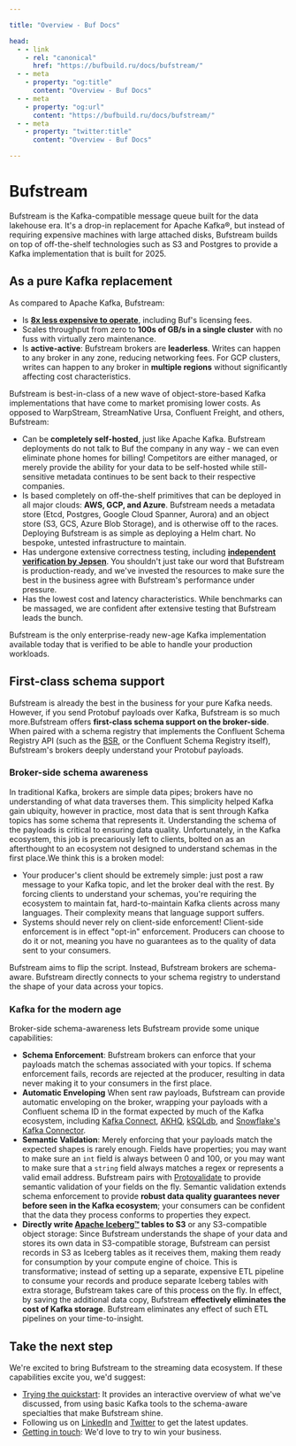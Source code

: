 ```yaml
---

title: "Overview - Buf Docs"

head:
  - - link
    - rel: "canonical"
      href: "https://bufbuild.ru/docs/bufstream/"
  - - meta
    - property: "og:title"
      content: "Overview - Buf Docs"
  - - meta
    - property: "og:url"
      content: "https://bufbuild.ru/docs/bufstream/"
  - - meta
    - property: "twitter:title"
      content: "Overview - Buf Docs"

---
```


# Bufstream

Bufstream is the Kafka-compatible message queue built for the data lakehouse era. It's a drop-in replacement for Apache Kafka®, but instead of requiring expensive machines with large attached disks, Bufstream builds on top of off-the-shelf technologies such as S3 and Postgres to provide a Kafka implementation that is built for 2025.

## As a pure Kafka replacement

As compared to Apache Kafka, Bufstream:

- Is **[8x less expensive to operate](cost/)**, including Buf's licensing fees.
- Scales throughput from zero to **100s of GB/s in a single cluster** with no fuss with virtually zero maintenance.
- Is **active-active**: Bufstream brokers are **leaderless**. Writes can happen to any broker in any zone, reducing networking fees. For GCP clusters, writes can happen to any broker in **multiple regions** without significantly affecting cost characteristics.

Bufstream is best-in-class of a new wave of object-store-based Kafka implementations that have come to market promising lower costs. As opposed to WarpStream, StreamNative Ursa, Confluent Freight, and others, Bufstream:

- Can be **completely self-hosted**, just like Apache Kafka. Bufstream deployments do not talk to Buf the company in any way - we can even eliminate phone homes for billing! Competitors are either managed, or merely provide the ability for your data to be self-hosted while still-sensitive metadata continues to be sent back to their respective companies.
- Is based completely on off-the-shelf primitives that can be deployed in all major clouds: **AWS, GCP, and Azure**. Bufstream needs a metadata store (Etcd, Postgres, Google Cloud Spanner, Aurora) and an object store (S3, GCS, Azure Blob Storage), and is otherwise off to the races. Deploying Bufstream is as simple as deploying a Helm chart. No bespoke, untested infrastructure to maintain.
- Has undergone extensive correctness testing, including **[independent verification by Jepsen](https://jepsen.io/analyses/bufstream-0.1.0)**. You shouldn't just take our word that Bufstream is production-ready, and we've invested the resources to make sure the best in the business agree with Bufstream's performance under pressure.
- Has the lowest cost and latency characteristics. While benchmarks can be massaged, we are confident after extensive testing that Bufstream leads the bunch.

Bufstream is the only enterprise-ready new-age Kafka implementation available today that is verified to be able to handle your production workloads.

## First-class schema support

Bufstream is already the best in the business for your pure Kafka needs. However, if you send Protobuf payloads over Kafka, Bufstream is so much more.Bufstream offers **first-class schema support on the broker-side**. When paired with a schema registry that implements the Confluent Schema Registry API (such as the [BSR](../bsr/), or the Confluent Schema Registry itself), Bufstream's brokers deeply understand your Protobuf payloads.

### Broker-side schema awareness

In traditional Kafka, brokers are simple data pipes; brokers have no understanding of what data traverses them. This simplicity helped Kafka gain ubiquity, however in practice, most data that is sent through Kafka topics has some schema that represents it. Understanding the schema of the payloads is critical to ensuring data quality. Unfortunately, in the Kafka ecosystem, this job is precariously left to clients, bolted on as an afterthought to an ecosystem not designed to understand schemas in the first place.We think this is a broken model:

- Your producer's client should be extremely simple: just post a raw message to your Kafka topic, and let the broker deal with the rest. By forcing clients to understand your schemas, you're requiring the ecosystem to maintain fat, hard-to-maintain Kafka clients across many languages. Their complexity means that language support suffers.
- Systems should never rely on client-side enforcement! Client-side enforcement is in effect "opt-in" enforcement. Producers can choose to do it or not, meaning you have no guarantees as to the quality of data sent to your consumers.

Bufstream aims to flip the script. Instead, Bufstream brokers are schema-aware. Bufstream directly connects to your schema registry to understand the shape of your data across your topics.

### Kafka for the modern age

Broker-side schema-awareness lets Bufstream provide some unique capabilities:

- **Schema Enforcement**: Bufstream brokers can enforce that your payloads match the schemas associated with your topics. If schema enforcement fails, records are rejected at the producer, resulting in data never making it to your consumers in the first place.
- **Automatic Enveloping** When sent raw payloads, Bufstream can provide automatic enveloping on the broker, wrapping your payloads with a Confluent schema ID in the format expected by much of the Kafka ecosystem, including [Kafka Connect](https://docs.confluent.io/platform/current/connect/index.html), [AKHQ](https://akhq.io/), [kSQLdb](https://ksqldb.io/), and [Snowflake's Kafka Connector](https://docs.confluent.io/cloud/current/connectors/cc-snowflake-sink/cc-snowflake-sink.html#schema-config).
- **Semantic Validation**: Merely enforcing that your payloads match the expected shapes is rarely enough. Fields have properties; you may want to make sure an `int` field is always between 0 and 100, or you may want to make sure that a `string` field always matches a regex or represents a valid email address. Bufstream pairs with [Protovalidate](https://github.com/bufbuild/protovalidate) to provide semantic validation of your fields on the fly. Semantic validation extends schema enforcement to provide **robust data quality guarantees never before seen in the Kafka ecosystem**; your consumers can be confident that the data they process conforms to properties they expect.
- **Directly write [Apache Iceberg™](https://iceberg.apache.org/) tables to S3** or any S3-compatible object storage: Since Bufstream understands the shape of your data and stores its own data in S3-compatible storage, Bufstream can persist records in S3 as Iceberg tables as it receives them, making them ready for consumption by your compute engine of choice. This is transformative; instead of setting up a separate, expensive ETL pipeline to consume your records and produce separate Iceberg tables with extra storage, Bufstream takes care of this process on the fly. In effect, by saving the additional data copy, Bufstream **effectively eliminates the cost of Kafka storage**. Bufstream eliminates any effect of such ETL pipelines on your time-to-insight.

## Take the next step

We're excited to bring Bufstream to the streaming data ecosystem. If these capabilities excite you, we'd suggest:

- [Trying the quickstart](quickstart/): It provides an interactive overview of what we've discussed, from using basic Kafka tools to the schema-aware specialties that make Bufstream shine.
- Following us on [LinkedIn](https://linkedin.com/company/bufbuild) and [Twitter](https://twitter.com/bufbuild) to get the latest updates.
- [Getting in touch](../contact/): We'd love to try to win your business.

